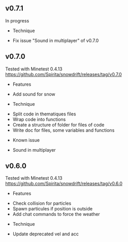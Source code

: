 

## v0.7.1
In progress

* Technique
 - Fix issue "Sound in multiplayer" of v0.7.0



## v0.7.0
Tested with Minetest 0.4.13
https://github.com/Spirita/snowdrift/releases/tag/v0.7.0

* Features
 - Add sound for snow
* Technique
 - Split code in thematiques files
 - Wrap code into functions
 - Create a structure of folder for files of code
 - Write doc for files, some variables and functions

* Known issue
 - Sound in multiplayer
 

## v0.6.0
Tested with Minetest 0.4.13
https://github.com/Spirita/snowdrift/releases/tag/v0.6.0

* Features
- Check collision for particles
- Spawn particules if position is outside
- Add chat commands to force the weather
* Technique
- Update deprecated vel and acc


